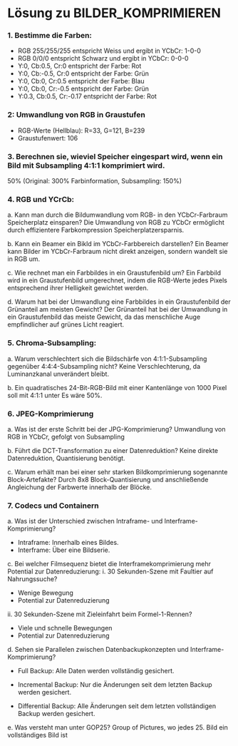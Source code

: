 # Lösung zu BILDER_KOMPRIMIEREN

### 1. Bestimme die Farben:

- RGB 255/255/255 entspricht Weiss und ergibt in YCbCr: 1-0-0
- RGB 0/0/0 entspricht Schwarz und ergibt in YCbCr: 0-0-0
- Y:0, Cb:0.5, Cr:0 entspricht der Farbe: Rot
- Y:0, Cb:-0.5, Cr:0 entspricht der Farbe: Grün
- Y:0, Cb:0, Cr:0.5 entspricht der Farbe: Blau
- Y:0, Cb:0, Cr:-0.5 entspricht der Farbe: Grün
- Y:0.3, Cb:0.5, Cr:-0.17 entspricht der Farbe: Rot

### 2: Umwandlung von RGB in Graustufen

- RGB-Werte (Hellblau): R=33, G=121, B=239
- Graustufenwert: 106

### 3. Berechnen sie, wieviel Speicher eingespart wird, wenn ein Bild mit Subsampling 4:1:1 komprimiert wird.

50% (Original: 300% Farbinformation, Subsampling: 150%)

### 4. RGB und YCrCb:

a. Kann man durch die Bildumwandlung vom RGB- in den YCbCr-Farbraum Speicherplatz einsparen?
Die Umwandlung von RGB zu YCbCr ermöglicht durch effizientere Farbkompression Speicherplatzersparnis.

b. Kann ein Beamer ein Bikld im YCbCr-Farbbereich darstellen?
Ein Beamer kann Bilder im YCbCr-Farbraum nicht direkt anzeigen, sondern wandelt sie in RGB um.

c. Wie rechnet man ein Farbbildes in ein Graustufenbild um?
Ein Farbbild wird in ein Graustufenbild umgerechnet, indem die RGB-Werte jedes Pixels entsprechend ihrer Helligkeit gewichtet werden.

d. Warum hat bei der Umwandlung eine Farbbildes in ein Graustufenbild der Grünanteil am meisten Gewicht?
Der Grünanteil hat bei der Umwandlung in ein Graustufenbild das meiste Gewicht, da das menschliche Auge empfindlicher auf grünes Licht reagiert.

### 5. Chroma-Subsampling:

a. Warum verschlechtert sich die Bildschärfe von 4:1:1-Subsampling gegenüber 4:4:4-Subsampling nicht?
Keine Verschlechterung, da Luminanzkanal unverändert bleibt.

b. Ein quadratisches 24-Bit-RGB-Bild mit einer Kantenlänge von 1000 Pixel soll mit 4:1:1 unter
Es wäre 50%.

### 6. JPEG-Komprimierung

a. Was ist der erste Schritt bei der JPG-Komprimierung?
Umwandlung von RGB in YCbCr, gefolgt von Subsampling

b. Führt die DCT-Transformation zu einer Datenreduktion?
Keine direkte Datenreduktion, Quantisierung benötigt.

c. Warum erhält man bei einer sehr starken Bildkomprimierung sogenannte Block-Artefakte?
Durch 8x8 Block-Quantisierung und anschließende Angleichung der Farbwerte innerhalb der Blöcke.

### 7. Codecs und Containern

a. Was ist der Unterschied zwischen Intraframe- und Interframe-Komprimierung?

- Intraframe: Innerhalb eines Bildes.
- Interframe: Über eine Bildserie.

c. Bei welcher Filmsequenz bietet die Interframekomprimierung mehr Potential zur Datenreduzierung:
i. 30 Sekunden-Szene mit Faultier auf Nahrungssuche?

- Wenige Bewegung
- Potential zur Datenreduzierung

ii. 30 Sekunden-Szene mit Zieleinfahrt beim Formel-1-Rennen?

- Viele und schnelle Bewegungen
- Potential zur Datenreduzierung

d. Sehen sie Parallelen zwischen Datenbackupkonzepten und Interframe-Komprimierung?

- Full Backup: Alle Daten werden vollständig gesichert.

- Incremental Backup: Nur die Änderungen seit dem letzten Backup werden gesichert.

- Differential Backup: Alle Änderungen seit dem letzten vollständigen Backup werden gesichert.

e. Was versteht man unter GOP25?
Group of Pictures, wo jedes 25. Bild ein vollständiges Bild ist
